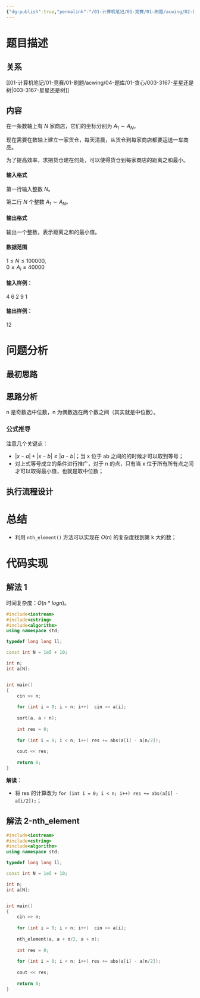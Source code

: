 ```yaml
---
{"dg-publish":true,"permalink":"/01-计算机笔记/01-竞赛/01-刷题/acwing/02-算法基础课/03-贪心/009-104-货仓选址/","tags":["personal/blog","algorithm/greedy","algorithm/math/中位数"]}
---
```



# 题目描述
## 关系
[[01-计算机笔记/01-竞赛/01-刷题/acwing/04-题库/01-贪心/003-3167-星星还是树\|003-3167-星星还是树]]
## 内容
在一条数轴上有 $N$ 家商店，它们的坐标分别为 $A_1 \sim A_N$。

现在需要在数轴上建立一家货仓，每天清晨，从货仓到每家商店都要运送一车商品。

为了提高效率，求把货仓建在何处，可以使得货仓到每家商店的距离之和最小。

#### 输入格式

第一行输入整数 $N$。

第二行 $N$ 个整数 $A_1 \sim A_N$。

#### 输出格式

输出一个整数，表示距离之和的最小值。

#### 数据范围

$1 \le N \le 100000$,  
$0 \le A_i \le 40000$

#### 输入样例：

4
6 2 9 1

#### 输出样例：

12
# 问题分析
## 最初思路

## 思路分析
n 是奇数选中位数，n 为偶数选在两个数之间（其实就是中位数）。

### 公式推导
注意几个关键点：
 + $\left| x-a \right|+\left| x-b \right|\geqslant \left| a-b \right|$；当 x 位于 ab 之间的的时候才可以取到等号；
 + 对上式等号成立的条件进行推广，对于 n 的点，只有当 x 位于所有所有点之间才可以取得最小值，也就是取中位数；

## 执行流程设计

# 总结
+ 利用 `nth_element()` 方法可以实现在 $O(n)$ 的复杂度找到第 k 大的数；
# 代码实现
## 解法 1
时间复杂度：$O(n*logn)$。
```c++
#include<iostream>
#include<cstring>
#include<algorithm>
using namespace std;

typedef long long ll;

const int N = 1e5 + 10;

int n;
int a[N];


int main() 
{
    cin >> n;
    
    for (int i = 0; i < n; i++)  cin >> a[i];
    
    sort(a, a + n);
    
    int res = 0;
    
    for (int i = 0; i < n; i++) res += abs(a[i] - a[n/2]);
    
    cout << res;
    
    return 0;
}
```
**解读：**
 + 将 res 的计算改为 `for (int i = 0; i < n; i++) res += abs(a[i] - a[i/2]);`；
## 解法 2-nth_element
```c++
#include<iostream>
#include<cstring>
#include<algorithm>
using namespace std;

typedef long long ll;

const int N = 1e5 + 10;

int n;
int a[N];


int main() 
{
    cin >> n;
    
    for (int i = 0; i < n; i++)  cin >> a[i];
    
    nth_element(a, a + n/2, a + n);
    
    int res = 0;
    
    for (int i = 0; i < n; i++) res += abs(a[i] - a[n/2]);
    
    cout << res;
    
    return 0;
}
```